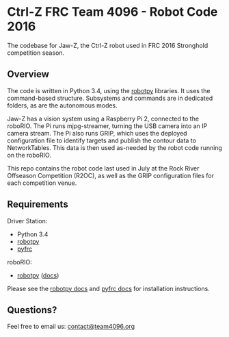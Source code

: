 # Ctrl-Z FRC Team 4096 - Robot Code 2016

The codebase for Jaw-Z, the Ctrl-Z robot used in FRC 2016 Stronghold competition season.

## Overview

The code is written in Python 3.4, using the [robotpy](http://robotpy.readthedocs.io/en/latest/) libraries. It uses the command-based
structure. Subsystems and commands are in dedicated folders, as are the autonomous modes.

Jaw-Z has a vision system using a Raspberry Pi 2, connected to the roboRIO. The Pi runs
mjpg-streamer, turning the USB camera into an IP camera stream.  The Pi also runs GRIP,
which uses the deployed configuration file to identify targets and publish the contour
data to NetworkTables. This data is then used as-needed by the robot code running on
the roboRIO.

This repo contains the robot code last used in July at the Rock River Offseason
Competition (R2OC), as well as the GRIP configuration files for each competition venue.

## Requirements

Driver Station:
- Python 3.4
- [robotpy](https://github.com/robotpy/robotpy-wpilib)
- [pyfrc](https://github.com/robotpy/pyfrc)

roboRIO:
- [robotpy](https://github.com/robotpy/robotpy-wpilib) ([docs](http://robotpy.readthedocs.io/en/latest/))

Please see the [robotpy docs](http://robotpy.readthedocs.io/en/latest/) and [pyfrc docs](http://pyfrc.readthedocs.io/en/latest/) for installation instructions.

## Questions?

Feel free to email us:
contact@team4096.org